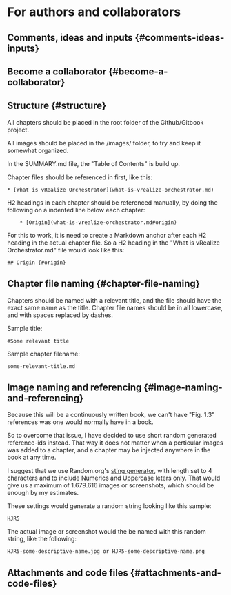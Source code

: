 # For authors and collaborators

## Comments, ideas and inputs {#comments-ideas-inputs}

## Become a collaborator {#become-a-collaborator}

## Structure {#structure}

All chapters should be placed in the root folder of the Github\/Gitbook project.

All images should be placed in the \/images\/ folder, to try and keep it somewhat organized.

In the SUMMARY.md file, the "Table of Contents" is build up.

Chapter files should be referenced in first, like this:

```
* [What is vRealize Orchestrator](what-is-vrealize-orchestrator.md)
```

H2 headings in each chapter should be referenced manually, by doing the following on a indented line below each chapter:

```
    * [Origin](what-is-vrealize-orchestrator.md#origin)
```

For this to work, it is need to create a Markdown anchor after each H2 heading in the actual chapter file. So a H2 heading in the "What is vRealize Orchestrator.md" file would look like this:

```
## Origin {#origin}
```

## Chapter file naming {#chapter-file-naming}

Chapters should be named with a relevant title, and the file should have the exact same name as the title. Chapter file names should be in all lowercase, and with spaces replaced by dashes.

Sample title:

```
#Some relevant title
```

Sample chapter filename:

```
some-relevant-title.md
```

## Image naming and referencing {#image-naming-and-referencing}

Because this will be a continuously written book, we can't have "Fig. 1.3" references was one would normally have in a book.

So to overcome that issue, I have decided to use short random generated reference-ids instead. That way it does not matter when a perticular images was added to a chapter, and a chapter may be injected anywhere in the book at any time.

I suggest that we use Random.org's [sting generator](https://www.random.org/strings/), with length set to 4 characters and to include Numerics and Uppercase leters only. That would give us a maximum of 1.679.616 images or screenshots, which should be enough by my estimates.

These settings would generate a random string looking like this sample:

```
HJR5
```

The actual image or screenshot would the be named with this random string, like the following:

```
HJR5-some-descriptive-name.jpg or HJR5-some-descriptive-name.png
```

## Attachments and code files {#attachments-and-code-files}

